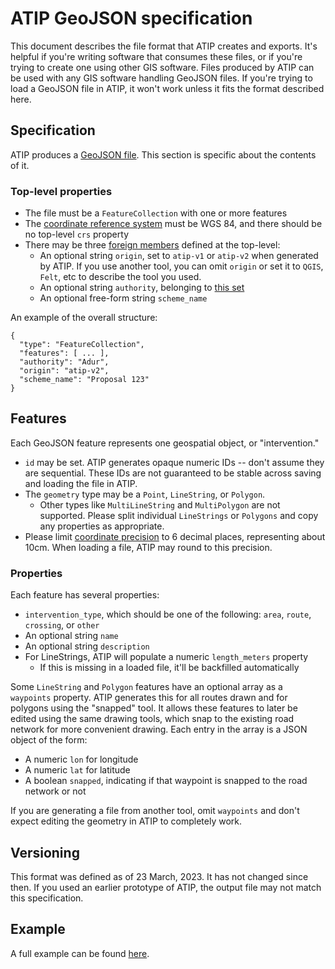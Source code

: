 # ATIP GeoJSON specification

This document describes the file format that ATIP creates and exports. It's helpful if you're writing software that consumes these files, or if you're trying to create one using other GIS software. Files produced by ATIP can be used with any GIS software handling GeoJSON files. If you're trying to load a GeoJSON file in ATIP, it won't work unless it fits the format described here.

## Specification

ATIP produces a [GeoJSON file](https://datatracker.ietf.org/doc/html/rfc7946). This section is specific about the contents of it.

### Top-level properties

- The file must be a `FeatureCollection` with one or more features
- The [coordinate reference system](https://datatracker.ietf.org/doc/html/rfc7946#section-4) must be WGS 84, and there should be no top-level `crs` property
- There may be three [foreign members](https://datatracker.ietf.org/doc/html/rfc7946#section-6.1) defined at the top-level:
  - An optional string `origin`, set to `atip-v1` or `atip-v2` when generated by ATIP. If you use another tool, you can omit `origin` or set it to `QGIS`, `Felt`, etc to describe the tool you used.
  - An optional string `authority`, belonging to [this set](https://github.com/acteng/atip/blob/main/assets/authority_names.json)
  - An optional free-form string `scheme_name`

An example of the overall structure:

```
{
  "type": "FeatureCollection",
  "features": [ ... ],
  "authority": "Adur",
  "origin": "atip-v2",
  "scheme_name": "Proposal 123"
}
```

## Features

Each GeoJSON feature represents one geospatial object, or "intervention."

- `id` may be set. ATIP generates opaque numeric IDs -- don't assume they are sequential. These IDs are not guaranteed to be stable across saving and loading the file in ATIP.
- The `geometry` type may be a `Point`, `LineString`, or `Polygon`.
  - Other types like `MultiLineString` and `MultiPolygon` are not supported. Please split individual `LineStrings` or `Polygons` and copy any properties as appropriate.
- Please limit [coordinate precision](https://datatracker.ietf.org/doc/html/rfc7946#section-11.2) to 6 decimal places, representing about 10cm. When loading a file, ATIP may round to this precision.

### Properties

Each feature has several properties:

- `intervention_type`, which should be one of the following: `area`, `route`, `crossing`, or `other`
- An optional string `name`
- An optional string `description`
- For LineStrings, ATIP will populate a numeric `length_meters` property
  - If this is missing in a loaded file, it'll be backfilled automatically

Some `LineString` and `Polygon` features have an optional array as a `waypoints` property. ATIP generates this for all routes drawn and for polygons using the "snapped" tool. It allows these features to later be edited using the same drawing tools, which snap to the existing road network for more convenient drawing. Each entry in the array is a JSON object of the form:

- A numeric `lon` for longitude
- A numeric `lat` for latitude
- A boolean `snapped`, indicating if that waypoint is snapped to the road network or not

If you are generating a file from another tool, omit `waypoints` and don't expect editing the geometry in ATIP to completely work.

## Versioning

This format was defined as of 23 March, 2023. It has not changed since then. If you used an earlier prototype of ATIP, the output file may not match this specification.

## Example

A full example can be found [here](https://raw.githubusercontent.com/acteng/atip/main/tests/data/Adur.json).
